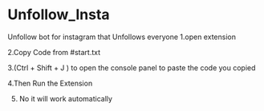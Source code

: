 # Unfollow_Insta
Unfollow bot for instagram that Unfollows everyone
1.open extension 

2.Copy Code from #start.txt
 
3.(Ctrl + Shift + J ) to open the console panel to paste the code you copied 

4.Then Run the Extension

5. No it will work automatically 

